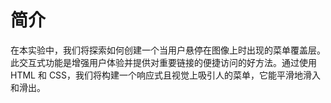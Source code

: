# 简介

在本实验中，我们将探索如何创建一个当用户悬停在图像上时出现的菜单覆盖层。此交互式功能是增强用户体验并提供对重要链接的便捷访问的好方法。通过使用 HTML 和 CSS，我们将构建一个响应式且视觉上吸引人的菜单，它能平滑地滑入和滑出。
